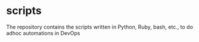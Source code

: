 # scripts
The repository contains the scripts written in Python, Ruby, bash, etc., to do adhoc automations in DevOps
